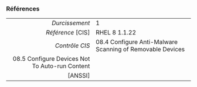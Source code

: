 ### Références

|                 |    |
|----------------:|:---|
|   *Durcissement*| 1 |
|*Référence* [CIS]| RHEL 8 1.1.22 |
|   *Contrôle CIS*| 08.4 Configure Anti-Malware Scanning of Removable Devices
08.5 Configure Devices Not To Auto-run Content |
|          [ANSSI]|  |
